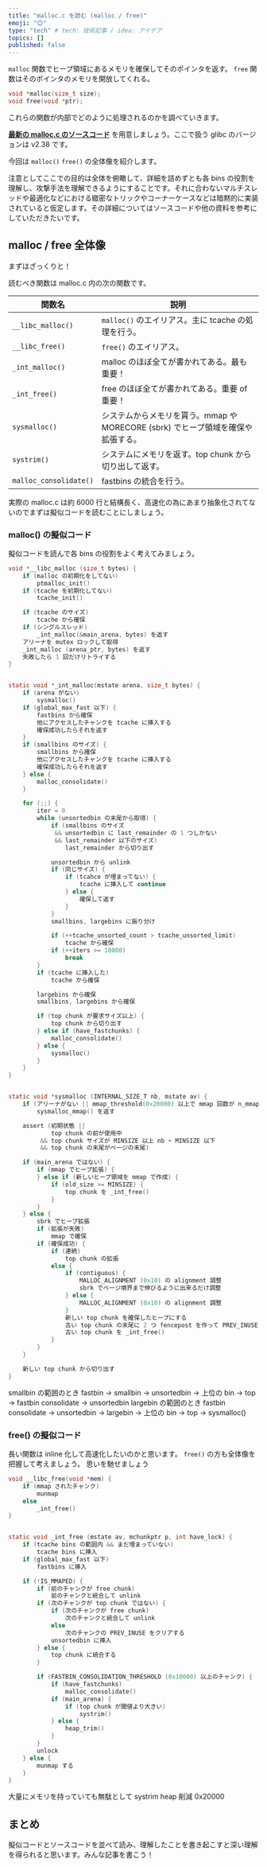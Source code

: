 ```yaml
---
title: "malloc.c を読む (malloc / free)"
emoji: "😊"
type: "tech" # tech: 技術記事 / idea: アイデア
topics: []
published: false
---
```


`malloc` 関数でヒープ領域にあるメモリを確保してそのポインタを返す。 `free` 関数はそのポインタのメモリを開放してくれる。

```c
void *malloc(size_t size);
void free(void *ptr);
```

これらの関数が内部でどのように処理されるのかを調べていきます。

[**最新の malloc.c のソースコード**](https://elixir.bootlin.com/glibc/latest/source/malloc/malloc.c) を用意しましょう。ここで扱う glibc のバージョンは v2.38 です。

今回は `malloc()` `free()` の全体像を紹介します。

注意としてここでの目的は全体を俯瞰して、詳細を詰めずとも各 bins の役割を理解し、攻撃手法を理解できるようにすることです。それに合わないマルチスレッドや最適化などにおける緻密なトリックやコーナーケースなどは暗黙的に実装されていると仮定します。その詳細についてはソースコードや他の資料を参考にしていただきたいです。

## malloc / free 全体像
まずはざっくりと！

読むべき関数は malloc.c 内の次の関数です。

| 関数名 | 説明 |
| --- | --- |
| `__libc_malloc()` | `malloc()` のエイリアス。主に tcache の処理を行う。 |
| `__libc_free()` | `free()` のエイリアス。 |
| `_int_malloc()` | malloc のほぼ全てが書かれてある。最も重要！ |
| `_int_free()` | free のほぼ全てが書かれてある。重要 of 重要！ |
| `sysmalloc()` | システムからメモリを貰う。mmap や MORECORE (sbrk) でヒープ領域を確保や拡張する。 |
| `systrim()` | システムにメモリを返す。top chunk から切り出して返す。 |
| `malloc_consolidate()` | fastbins の統合を行う。 |

実際の malloc.c は約 6000 行と結構長く、高速化の為にあまり抽象化されてないのでまずは擬似コードを読むことにしましょう。

### malloc() の擬似コード
擬似コードを読んで各 bins の役割をよく考えてみましょう。

```c
void *__libc_malloc (size_t bytes) {
    if (malloc の初期化をしてない)
        ptmalloc_init()
    if (tcache を初期化してない)
        tcache_init()

    if (tcache のサイズ)
        tcache から確保
    if (シングルスレッド)
        _int_malloc(&main_arena, bytes) を返す
    アリーナを mutex ロックして取得
    _int_malloc (arena_ptr, bytes) を返す
    失敗したら 1 回だけリトライする
}


static void *_int_malloc(mstate arena, size_t bytes) {
    if (arena がない)
        sysmalloc()
    if (global_max_fast 以下) {
        fastbins から確保
        他にアクセスしたチャンクを tcache に挿入する
        確保成功したらそれを返す
    }
    if (smallbins のサイズ) {
        smallbins から確保
        他にアクセスしたチャンクを tcache に挿入する
        確保成功したらそれを返す
    } else {
        malloc_consolidate()
    }

    for (;;) {
        iter = 0
        while (unsortedbin の末尾から取得) {
            if (smallbins のサイズ
             && unsortedbin に last_remainder の 1 つしかない
             && last_remainder 以下のサイズ)
                last_remainder から切り出す

            unsortedbin から unlink
            if (同じサイズ) {
                if (tcahce が埋まってない) {
                    tcache に挿入して continue
                } else {
                    確保して返す
                }
            }
            smallbins, largebins に振り分け

            if (++tcache_unsorted_count > tcache_unsorted_limit)
                tcache から確保
            if (++iters >= 10000)
                break
        }
        if (tcache に挿入した)
            tcache から確保

        largebins から確保
        smallbins, largebins から確保

        if (top chunk が要求サイズ以上) {
            top chunk から切り出す
        } else if (have_fastchunks) {
            malloc_consolidate()
        } else {
            sysmalloc()
        }
    }
}


static void *sysmalloc (INTERNAL_SIZE_T nb, mstate av) {
    if (アリーナがない || mmap_threshold(0x20000) 以上で mmap 回数が n_mmaps_max 未満)
        sysmalloc_mmap() を返す

    assert (初期状態 ||
            top chunk の前が使用中
         && top chunk サイズが MINSIZE 以上 nb + MINSIZE 以下
         && top chunk の末尾がページの末尾)

    if (main_arena ではない) {
        if (mmap でヒープ拡張) {
        } else if (新しいヒープ領域を mmap で作成) {
            if (old_size >= MINSIZE) {
                top chunk を _int_free()
            }
        }
    } else {
        sbrk でヒープ拡張
        if (拡張が失敗)
            mmap で確保
        if (確保成功) {
            if (連続)
                top chunk の拡張
            else {
                if (contiguous) {
                    MALLOC_ALIGNMENT (0x10) の alignment 調整
                    sbrk でページ境界まで伸びるように出来るだけ調整
                } else {
                    MALLOC_ALIGNMENT (0x10) の alignment 調整
                }
                新しい top chunk を確保したヒープにする
                古い top chunk の末尾に 2 つ fencepost を作って PREV_INUSE をマーク
                古い top chunk を _int_free()
            }
        }
    }

    新しい top chunk から切り出す
}
```

smallbin の範囲のとき
fastbin → smallbin → unsortedbin → 上位の bin → top → fastbin consolidate → unsortedbin
largebin の範囲のとき
fastbin consolidate → unsortedbin → largebin → 上位の bin → top → sysmalloc()

### free() の擬似コード

長い関数は inline 化して高速化したいのかと思います。
`free()` の方も全体像を把握して考えましょう。
思いを馳せましょう

```c
void __libc_free(void *mem) {
    if (mmap されたチャンク)
        munmap
    else
        _int_free()
}


static void _int_free (mstate av, mchunkptr p, int have_lock) {
    if (tcache bins の範囲内 && まだ埋まっていない)
        tcache bins に挿入
    if (global_max_fast 以下)
        fastbins に挿入

    if (!IS_MMAPED) {
        if (前のチャンクが free chunk)
            前のチャンクと統合して unlink
        if (次のチャンクが top chunk ではない) {
            if (次のチャンクが free chunk)
                次のチャンクと統合して unlink
            else
                次のチャンクの PREV_INUSE をクリアする
            unsortedbin に挿入
        } else {
            top chunk に統合する
        }

        if (FASTBIN_CONSOLIDATION_THRESHOLD (0x10000) 以上のチャンク) {
            if (have_fastchunks)
                malloc_consolidate()
            if (main_arena) {
                if (top chunk が閾値より大きい)
                    systrim()
            } else {
                heap_trim()
            }
        }
        unlock
    } else {
        munmap する
    }
}
```

大量にメモリを持っていても無駄として systrim heap 削減
0x20000


## まとめ
擬似コードとソースコードを並べて読み、理解したことを書き起こすと深い理解を得られると思います。みんな記事を書こう！
